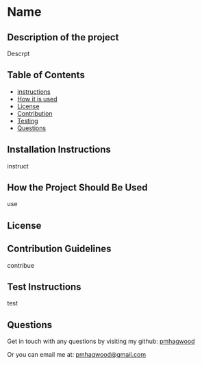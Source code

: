
# Name

## Description of the project
Descrpt
    
## Table of Contents
- [instructions](#-Installation-Instructions)
- [How it is used](#-How-the-Project-Should-Be-Used)
- [License](#-License)
- [Contribution](#-Contribution-Guidelines)
- [Testing](#-Test-Instructions)
- [Questions](#-Questions)
    
## Installation Instructions
instruct 
    
## How the Project Should Be Used
use
    
## License 

    
## Contribution Guidelines
contribue
    
## Test Instructions
test
    
## Questions
Get in touch with any questions by visiting my github:
[pmhagwood](https://github.com/pmhagwood/) 
  
Or you can email me at:
[pmhagwood@gmail.com](mailto:pmhagwood@gmail.com)
    
